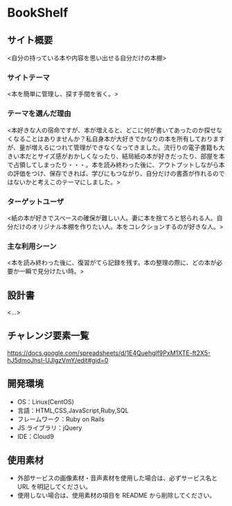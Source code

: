 # BookShelf

## サイト概要
<自分の持っている本や内容を思い出せる自分だけの本棚>

### サイトテーマ
<本を簡単に管理し、探す手間を省く。>

### テーマを選んだ理由
<本好きな人の宿命ですが、本が増えると、どこに何が書いてあったのか探せなくなることはありませんか？私自身本が大好きでかなりの本を所有しておりますが、量が増えるにつれて管理ができなくなってきました。流行りの電子書籍も大きい本だとサイズ感がおかしくなったり、結局紙の本が好きだったり、部屋を本で占領してしまったり・・・。本を読み終わった後に、アウトプットしながら本の評価をつけ、保存できれば、学びにもつながり、自分だけの書斎が作れるのではないかと考えこのテーマにしました。>

### ターゲットユーザ
<紙の本が好きでスペースの確保が難しい人。妻に本を捨てろと怒られる人。自分だけのオリジナル本棚を作りたい人。本をコレクションするのが好きな人。>

### 主な利用シーン
<本を読み終わった後に、復習がてら記録を残す。本の整理の際に、どの本が必要か一瞬で見分けたい時。>

## 設計書
<...>

## チャレンジ要素一覧
<https://docs.google.com/spreadsheets/d/1E4Quehglf9PxM1XTE-ft2X5-hJ5dmoJhsI-UJlgzVmY/edit#gid=0>

## 開発環境
- OS：Linux(CentOS)
- 言語：HTML,CSS,JavaScript,Ruby,SQL
- フレームワーク：Ruby on Rails
- JS ライブラリ：jQuery
- IDE：Cloud9

## 使用素材
- 外部サービスの画像素材・音声素材を使用した場合は、必ずサービス名と URL を明記してください。
- 使用しない場合は、使用素材の項目を README から削除してください。
